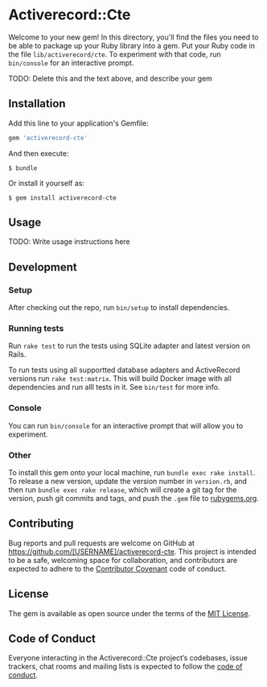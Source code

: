 # Activerecord::Cte

Welcome to your new gem! In this directory, you'll find the files you need to be able to package up your Ruby library into a gem. Put your Ruby code in the file `lib/activerecord/cte`. To experiment with that code, run `bin/console` for an interactive prompt.

TODO: Delete this and the text above, and describe your gem

## Installation

Add this line to your application's Gemfile:

```ruby
gem 'activerecord-cte'
```

And then execute:

    $ bundle

Or install it yourself as:

    $ gem install activerecord-cte

## Usage

TODO: Write usage instructions here

## Development

### Setup

After checking out the repo, run `bin/setup` to install dependencies.

### Running tests

Run `rake test` to run the tests using SQLite adapter and latest version on Rails.

To run tests using all supportted database adapters and ActiveRecord versions run `rake test:matrix`. This will build Docker image with all dependencies and run alll tests in it. See `bin/test` for more info.

### Console

You can run `bin/console` for an interactive prompt that will allow you to experiment.

### Other

To install this gem onto your local machine, run `bundle exec rake install`. To release a new version, update the version number in `version.rb`, and then run `bundle exec rake release`, which will create a git tag for the version, push git commits and tags, and push the `.gem` file to [rubygems.org](https://rubygems.org).

## Contributing

Bug reports and pull requests are welcome on GitHub at https://github.com/[USERNAME]/activerecord-cte. This project is intended to be a safe, welcoming space for collaboration, and contributors are expected to adhere to the [Contributor Covenant](http://contributor-covenant.org) code of conduct.

## License

The gem is available as open source under the terms of the [MIT License](https://opensource.org/licenses/MIT).

## Code of Conduct

Everyone interacting in the Activerecord::Cte project’s codebases, issue trackers, chat rooms and mailing lists is expected to follow the [code of conduct](https://github.com/[USERNAME]/activerecord-cte/blob/master/CODE_OF_CONDUCT.md).
